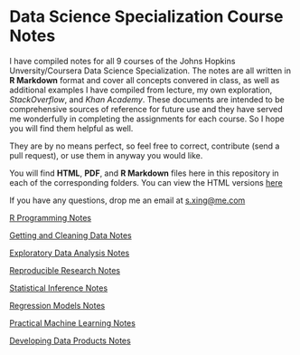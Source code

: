 # Data Science Specialization Course Notes

I have compiled notes for all 9 courses of the Johns Hopkins Unversity/Coursera Data Science Specialization. The notes are all written in **R Markdown** format and cover all concepts convered in class, as well as additional examples I have compiled from lecture, my own exploration, _StackOverflow_, and _Khan Academy_. These documents are intended to be comprehensive sources of reference for future use and they have served me wonderfully in completing the assignments for each course. So I hope you will find them helpful as well. 

They are by no means perfect, so feel free to correct, contribute (send a pull request), or use them in anyway you would like. 

You will find **HTML**, **PDF**, and **R Markdown** files here in this repository in each of the corresponding folders. You can view the HTML versions [here](http://sux13.github.io/DataScienceSpCourseNotes/)

If you have any questions, drop me an email at s.xing@me.com

[R Programming Notes](https://github.com/Abdelrahman898/DataScienceSpCourseNotes/blob/master/2_RPROG/R_Programming_Course_Notes.pdf)

[Getting and Cleaning Data Notes](https://github.com/Abdelrahman898/DataScienceSpCourseNotes/blob/master/3_GETDATA/Getting_and_Cleaning_Data_Course_Notes.pdf)

[Exploratory Data Analysis Notes](https://github.com/Abdelrahman898/DataScienceSpCourseNotes/blob/master/4_EXDATA/Exploratory_Data_Analysis_Course_Notes.pdf)

[Reproducible Research Notes](https://github.com/Abdelrahman898/DataScienceSpCourseNotes/blob/master/5_REPDATA/Reproducible_Research_Course_Notes.pdf)

[Statistical Inference Notes](https://github.com/Abdelrahman898/DataScienceSpCourseNotes/blob/master/6_STATINFERENCE/Statistical_Inference_Course_Notes.pdf)

[Regression Models Notes](https://github.com/Abdelrahman898/DataScienceSpCourseNotes/blob/master/7_REGMODS/Regression_Models_Course_Notes.pdf)

[Practical Machine Learning Notes](https://github.com/Abdelrahman898/DataScienceSpCourseNotes/blob/master/8_PREDMACHLEARN/Practical_Machine_Learning_Course_Notes.pdf)

[Developing Data Products Notes](https://github.com/Abdelrahman898/DataScienceSpCourseNotes/blob/master/9_DEVDATAPROD/Developing_Data_Products_Course_Notes.pdf)

